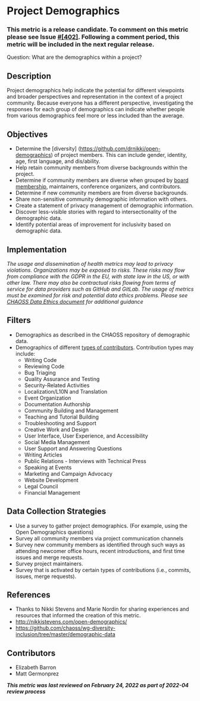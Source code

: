 # Project Demographics
### This metric is a release candidate. To comment on this metric please see Issue [#[402]](https://github.com/chaoss/wg-dei/issues/402). Following a comment period, this metric will be included in the next regular release.

Question: What are the demographics within a project? 

## Description
Project demographics help indicate the potential for different viewpoints and broader perspectives and representation in the context of a project community. Because everyone has a different perspective, investigating the responses for each group of demographics can indicate whether people from various demographics feel more or less included than the average. 

## Objectives
- Determine the [diversity] (https://github.com/drnikki/open-demographics) of project members. This can include gender, identity, age, first language, and dis/ability.
- Help retain community members from diverse backgrounds within the project. 
- Determine if community members are diverse when grouped by [board membership](https://github.com/chaoss/wg-diversity-inclusion/blob/master/focus-areas/governance/board-council-diversity.md), maintainers, conference organizers, and contributors.
- Determine if new community members are from diverse backgrounds.
- Share non-sensitive community demographic information with others.
- Create a statement of privacy management of demographic information.
- Discover less-visible stories with regard to intersectionality of the demographic data.
- Identify potential areas of improvement for inclusivity based on demographic data.

## Implementation
_The usage and dissemination of health metrics may lead to privacy violations. Organizations may be exposed to risks. These risks may flow from compliance with the GDPR in the EU, with state law in the US, or with other law. There may also be contractual risks flowing from terms of service for data providers such as GitHub and GitLab. The usage of metrics must be examined for risk and potential data ethics problems. Please see [CHAOSS Data Ethics document]() for additional guidance_ 

## Filters
- Demographics as described in the CHAOSS repository of demographic data.
- Demographics of different [types of contributors](https://chaoss.community/metric-types-of-contributions/). Contribution types may include:
  - Writing Code
  - Reviewing Code
  - Bug Triaging
  - Quality Assurance and Testing
  - Security-Related Activities
  - Localization/L10N and Translation
  - Event Organization
  - Documentation Authorship
  - Community Building and Management
  - Teaching and Tutorial Building
  - Troubleshooting and Support
  - Creative Work and Design
  - User Interface, User Experience, and Accessibility
  - Social Media Management
  - User Support and Answering Questions
  - Writing Articles
  - Public Relations - Interviews with Technical Press
  - Speaking at Events
  - Marketing and Campaign Advocacy
  - Website Development
  - Legal Council
  - Financial Management

## Data Collection Strategies
- Use a survey to gather project demographics. (For example, using the Open Demographics questions)
- Survey all community members via project communication channels
- Survey new community members as identified through such ways as attending newcomer office hours, recent introductions, and first time issues and merge requests. 
- Survey project maintainers.
- Survey that is activated by certain types of contributions (i.e., commits, issues, merge requests). 

## References
-  Thanks to Nikki Stevens and Marie Nordin for sharing experiences and resources that informed the creation of this metric.
  - http://nikkistevens.com/open-demographics/
  - https://github.com/chaoss/wg-diversity-inclusion/tree/master/demographic-data

## Contributors
- Elizabeth Barron
- Matt Germonprez 

***This metric was last reviewed on February 24, 2022 as part of 2022-04 review process***

